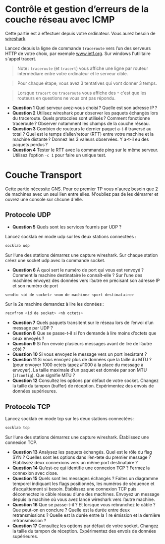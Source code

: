 # Contrôle et gestion d’erreurs de la couche réseau avec ICMP

Cette partie est à effectuer depuis votre ordinateur. Vous aurez besoin de [wireshark](https://www.wireshark.org/).

Lancez depuis la ligne de commande `traceroute` vers l’un des serveurs HTTP de votre choix, par exemple www.ietf.org.
Sur windows l'utilitaire s'appel tracert.

> Note : `traceroute` (et `tracert`) vous affiche une ligne par routeur intermédiare entre votre ordinateur et le serveur cible.

> Pour chaque étape, vous avez 3 tentatives qui vont donner 3 temps.

> Lorsque `tracert` ou `traceroute` vous affiche des `*` c'est que les routeurs en questions ne vous ont pas répondu.

- **Question 1** Quel serveur avez-vous choisi ? Quelle est son adresse IP ?
- **Question 2** Utilisez wireshark pour observer les paquets échangés lors du traceroute. Quels protocoles sont utilisés ? Comment fonctionne traceroute ? Observer notamment les champs de la couche réseau.
- **Question 3** Combien de routeurs le dernier paquet a-t-il traversé au total ? Quel est le temps d’aller/retour (RTT) entre votre machine et la machine distante ? Donnez les 3 valeurs observées. Y a-t-il eu des paquets perdus ?
- **Question 4** Tester le RTT avec la commande ping sur le même serveur. Utilisez l’option `-c 1` pour faire un unique test.

# Couche Transport

Cette partie nécessite GNS.
Pour ce premier TP vous n'aurez besoin que 2 de machines avec un seul lien entre elles.
N'oubliez pas de les démarrer et ouvrez une console sur chcune d'elle.

## Protocole UDP

- **Question 5** Quels sont les services fournis par UDP ?

Lancez socklab en mode udp sur les deux stations connectées :
```sh
socklab udp
```
Sur l’une des stations démarrez une capture wireshark. Sur chaque station créez une socket udp avec la commande socket.

- **Question 6** À quoi sert le numéro de port qui vous est renvoyé ? Comment la machine destinataire le connaı̂t-elle ?
Sur l’une des machines envoyez des données vers l’autre en précisant son adresse IP et son numéro de port
```sh
sendto <id de socket> <nom de machine> <port destinataire>
```
Sur la 2e machine demandez à lire les données :
```sh
recvfrom <id de socket> <nb octets>
```

- **Question 7** Quels paquets transitent sur le réseau lors de l’envoi d’un message par UDP ?
- **Question 8** Que se passe-t-il si l’on demande à lire moins d’octets que ceux envoyés ?
- **Question 9** Si l’on envoie plusieurs messages avant de lire de l’autre côté ?
- **Question 10** Si vous envoyez le message vers un port inexistant ?
- **Question 11** Si vous envoyez plus de données que la taille du MTU ? (pour envoyer 1000 octets tapez #1000 à la place du message à envoyer). La taille maximale d’un paquet est donnée par son MTU (`ifconfig`). Que signifie MTU ?
- **Question 12** Consultez les options par défaut de votre socket. Changez la taille du tampon (buffer) de réception. Expérimentez des envois de données supérieures.

## Protocole TCP

Lancez socklab en mode tcp sur les deux stations connectées :
```sh
socklab tcp
```
Sur l’une des stations démarrez une capture wireshark. Établissez une connexion TCP.
- **Question 13** Analysez les paquets échangés. Quel est le rôle du flag SYN ? Quelles sont les options dans l’en-tete du premier message ?
Établissez deux connexions vers un même port destinataire ?
- **Question 14** Qu’est-ce qui identifie une connexion TCP ?
Fermez la connexion avec close.
- **Question 15** Quels sont les messages échangés ? Faites un diagramme temporel indiquant les flags positionnés, les numéros de séquence et d’acquittement si besoin.
Établissez une connexion TCP puis déconnectez le câble réseau d’une des machines. Envoyez un message depuis la machine où vous avez lancé wireshark vers l’autre machine.
- **Question 16** Que se passe-t-il ? Et lorsque vous rebranchez le câble ? Que peut-on en conclure ? Quelle est la durée entre deux retransmissions ? Quelle est la durée entre la 1 re émission et la dernière retransmission ?
- **Question 17** Consultez les options par défaut de votre socket. Changez la taille du tampon de réception.
Expérimentez des envois de données supérieures.